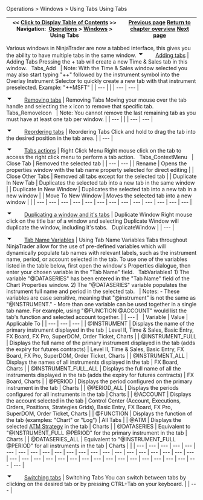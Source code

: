 ﻿
Operations > Windows > Using Tabs
Using Tabs

| << [Click to Display Table of Contents](using_tabs.md) >> **Navigation:**     [Operations](operations-1.md) > [Windows](window_tabs-1.md) > Using Tabs | [Previous page](instrument_overlay_selector-1.md) [Return to chapter overview](window_tabs-1.md) [Next page](sharing_content-1.md) |
| --- | --- |
Various windows in NinjaTrader are now a tabbed interface, this gives you the ability to have multiple tabs in the same window.
![tog_minus](tog_minus-1.gif)        [Adding tabs](javascript:HMToggle('toggle','AddingTabs','AddingTabs_ICON'))
| Adding Tabs Pressing the + tab will create a new Time & Sales tab in this window.   Tabs_Add     | Note: With the Time & Sales window selected you may also start typing "++" followed by the instrument symbol into the Overlay Instrument Selector to quickly create a new tab with that instrument preselected. Example: "++MSFT" | | --- | |
| --- | --- |

![tog_minus](tog_minus-1.gif)        [Removing tabs](javascript:HMToggle('toggle','RemovingTabs','RemovingTabs_ICON'))
| Removing Tabs Moving your mouse over the tab handle and selecting the x icon to remove that specific tab.   Tabs_RemoveIcon     | Note: You cannot remove the last remaining tab as you must have at least one tab per window. | | --- | |
| --- | --- |

![tog_minus](tog_minus-1.gif)        [Reordering tabs](javascript:HMToggle('toggle','ReorderingTabs','ReorderingTabs_ICON'))
| Reordering Tabs Click and hold to drag the tab into the desired position in the tab area. |
| --- |

![tog_minus](tog_minus-1.gif)        [Tabs actions](javascript:HMToggle('toggle','TabsActions','TabsActions_ICON'))
| Right Click Menu Right mouse click on the tab to access the right click menu to perform a tab action.   Tabs_ContextMenu     | Close Tab | Removed the selected tab | | --- | --- | | Rename | Opens the properties window with the tab name property selected for direct editing | | Close Other Tabs | Removed all tabs except for the selected tab | | Duplicate In New Tab | Duplicates the selected tab into a new tab in the same window | | Duplicate In New Window | Duplicates the selected tab into a new tab in a new window | | Move To New Window | Moves the selected tab into a new window | |
| --- | --- | --- | --- | --- | --- | --- | --- | --- | --- | --- | --- | --- |

![tog_minus](tog_minus-1.gif)        [Duplicating a window and it's tabs](javascript:HMToggle('toggle','Duplicatingawindowanditstabs','Duplicatingawindowanditstabs_ICON'))
| Duplicate Window Right mouse click on the title bar of a window and selecting Duplicate Window will duplicate the window, including it's tabs.   DuplicateWindow |
| --- |

![tog_minus](tog_minus-1.gif)        [Tab Name Variables](javascript:HMToggle('toggle','TabNameVariables','TabNameVariables_ICON'))
| Using Tab Name Variables Tabs throughout NinjaTrader allow for the use of pre-defined variables which will dynamically populate tab names with relevant labels, such as the instrument name, period, or account selected in the tab. To use one of the variables listed in the table below, first open the window's Properties dialogue, then enter your chosen variable in the "Tab Name" field.    TabVariables1 1) The variable "@DATASERIES" has been entered in the "Tab Name" field of the Chart Properties window. 2) The "@DATASERIES" variable populates the instrument full name and period in the selected tab.     | Notes:  - These variables are case sensitive, meaning that "@instrument" is not the same as "@INSTRUMENT." - More than one variable can be used together in a single tab name. For example, using "@FUNCTION @ACCOUNT" would list the tab's function and selected account together. | | --- |        | Variable | Value | Applicable To | | --- | --- | --- | | @INSTRUMENT | Displays the name of the primary instrument displayed in the tab | Level II, Time & Sales, Basic Entry, FX Board, FX Pro, SuperDOM, Order Ticket, Charts | | @INSTRUMENT_FULL | Displays the full name of the primary instrument displayed in the tab (adds the expiry for futures contracts) | Level II, Time & Sales, Basic Entry, FX Board, FX Pro, SuperDOM, Order Ticket, Charts | | @INSTRUMENT_ALL | Displays the names of all instruments displayed in the tab | FX Board, Charts | | @INSTRUMENT_FULL_ALL | Displays the full name of all the instruments displayed in the tab (adds the expiry for futures contracts) | FX Board, Charts | | @PERIOD | Displays the period configured on the primary instrument in the tab | Charts | | @PERIOD_ALL | Displays the periods configured for all instruments in the tab | Charts | | @ACCOUNT | Displays the account selected in the tab | Control Center (Account, Executions, Orders, Positions, Strategies Grids), Basic Entry, FX Board, FX Pro, SuperDOM, Order Ticket, Charts | | @FUNCTION | Displays the function of the tab (examples: "Chart" or "Log") | All Tabs | | @ATM | Displays the selected [ATM Strategy](advanced_trade_management_atm-1.md) in the tab | Charts | | @DATASERIES | Equivalent to "@INSTRUMENT_FULL @PERIOD" for the primary instrument in the tab | Charts | | @DATASERIES_ALL | Equivalent to "@INSTRUMENT_FULL @PERIOD" for all instruments in the tab | Charts | |
| --- | --- | --- | --- | --- | --- | --- | --- | --- | --- | --- | --- | --- | --- | --- | --- | --- | --- | --- | --- | --- | --- | --- | --- | --- | --- | --- | --- | --- | --- | --- | --- | --- | --- | --- | --- | --- | --- |

![tog_minus](tog_minus-1.gif)        [Switching tabs](javascript:HMToggle('toggle','Switchingtabs','Switchingtabs_ICON'))
| Switching Tabs You can switch between tabs by clicking on the desired tab or by pressing CTRL+Tab on your keyboard. |
| --- |

